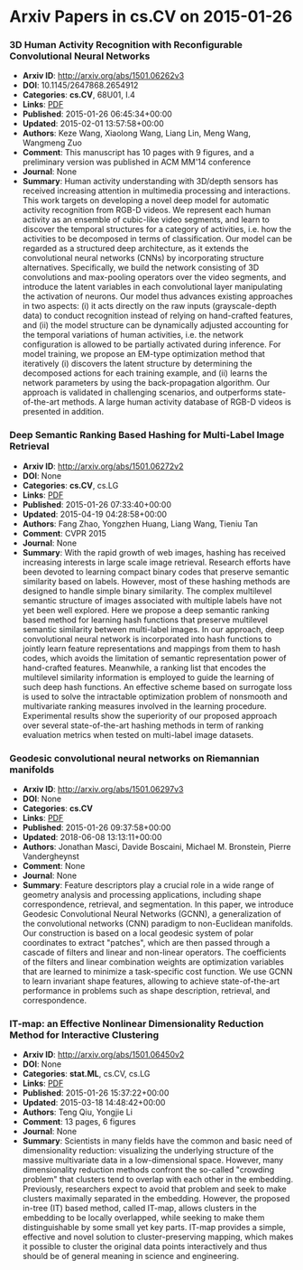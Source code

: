# Arxiv Papers in cs.CV on 2015-01-26
### 3D Human Activity Recognition with Reconfigurable Convolutional Neural Networks
- **Arxiv ID**: http://arxiv.org/abs/1501.06262v3
- **DOI**: 10.1145/2647868.2654912
- **Categories**: **cs.CV**, 68U01, I.4
- **Links**: [PDF](http://arxiv.org/pdf/1501.06262v3)
- **Published**: 2015-01-26 06:45:34+00:00
- **Updated**: 2015-02-01 13:57:58+00:00
- **Authors**: Keze Wang, Xiaolong Wang, Liang Lin, Meng Wang, Wangmeng Zuo
- **Comment**: This manuscript has 10 pages with 9 figures, and a preliminary
  version was published in ACM MM'14 conference
- **Journal**: None
- **Summary**: Human activity understanding with 3D/depth sensors has received increasing attention in multimedia processing and interactions. This work targets on developing a novel deep model for automatic activity recognition from RGB-D videos. We represent each human activity as an ensemble of cubic-like video segments, and learn to discover the temporal structures for a category of activities, i.e. how the activities to be decomposed in terms of classification. Our model can be regarded as a structured deep architecture, as it extends the convolutional neural networks (CNNs) by incorporating structure alternatives. Specifically, we build the network consisting of 3D convolutions and max-pooling operators over the video segments, and introduce the latent variables in each convolutional layer manipulating the activation of neurons. Our model thus advances existing approaches in two aspects: (i) it acts directly on the raw inputs (grayscale-depth data) to conduct recognition instead of relying on hand-crafted features, and (ii) the model structure can be dynamically adjusted accounting for the temporal variations of human activities, i.e. the network configuration is allowed to be partially activated during inference. For model training, we propose an EM-type optimization method that iteratively (i) discovers the latent structure by determining the decomposed actions for each training example, and (ii) learns the network parameters by using the back-propagation algorithm. Our approach is validated in challenging scenarios, and outperforms state-of-the-art methods. A large human activity database of RGB-D videos is presented in addition.



### Deep Semantic Ranking Based Hashing for Multi-Label Image Retrieval
- **Arxiv ID**: http://arxiv.org/abs/1501.06272v2
- **DOI**: None
- **Categories**: **cs.CV**, cs.LG
- **Links**: [PDF](http://arxiv.org/pdf/1501.06272v2)
- **Published**: 2015-01-26 07:33:40+00:00
- **Updated**: 2015-04-19 04:28:58+00:00
- **Authors**: Fang Zhao, Yongzhen Huang, Liang Wang, Tieniu Tan
- **Comment**: CVPR 2015
- **Journal**: None
- **Summary**: With the rapid growth of web images, hashing has received increasing interests in large scale image retrieval. Research efforts have been devoted to learning compact binary codes that preserve semantic similarity based on labels. However, most of these hashing methods are designed to handle simple binary similarity. The complex multilevel semantic structure of images associated with multiple labels have not yet been well explored. Here we propose a deep semantic ranking based method for learning hash functions that preserve multilevel semantic similarity between multi-label images. In our approach, deep convolutional neural network is incorporated into hash functions to jointly learn feature representations and mappings from them to hash codes, which avoids the limitation of semantic representation power of hand-crafted features. Meanwhile, a ranking list that encodes the multilevel similarity information is employed to guide the learning of such deep hash functions. An effective scheme based on surrogate loss is used to solve the intractable optimization problem of nonsmooth and multivariate ranking measures involved in the learning procedure. Experimental results show the superiority of our proposed approach over several state-of-the-art hashing methods in term of ranking evaluation metrics when tested on multi-label image datasets.



### Geodesic convolutional neural networks on Riemannian manifolds
- **Arxiv ID**: http://arxiv.org/abs/1501.06297v3
- **DOI**: None
- **Categories**: **cs.CV**
- **Links**: [PDF](http://arxiv.org/pdf/1501.06297v3)
- **Published**: 2015-01-26 09:37:58+00:00
- **Updated**: 2018-06-08 13:13:11+00:00
- **Authors**: Jonathan Masci, Davide Boscaini, Michael M. Bronstein, Pierre Vandergheynst
- **Comment**: None
- **Journal**: None
- **Summary**: Feature descriptors play a crucial role in a wide range of geometry analysis and processing applications, including shape correspondence, retrieval, and segmentation. In this paper, we introduce Geodesic Convolutional Neural Networks (GCNN), a generalization of the convolutional networks (CNN) paradigm to non-Euclidean manifolds. Our construction is based on a local geodesic system of polar coordinates to extract "patches", which are then passed through a cascade of filters and linear and non-linear operators. The coefficients of the filters and linear combination weights are optimization variables that are learned to minimize a task-specific cost function. We use GCNN to learn invariant shape features, allowing to achieve state-of-the-art performance in problems such as shape description, retrieval, and correspondence.



### IT-map: an Effective Nonlinear Dimensionality Reduction Method for Interactive Clustering
- **Arxiv ID**: http://arxiv.org/abs/1501.06450v2
- **DOI**: None
- **Categories**: **stat.ML**, cs.CV, cs.LG
- **Links**: [PDF](http://arxiv.org/pdf/1501.06450v2)
- **Published**: 2015-01-26 15:37:22+00:00
- **Updated**: 2015-03-18 14:48:42+00:00
- **Authors**: Teng Qiu, Yongjie Li
- **Comment**: 13 pages, 6 figures
- **Journal**: None
- **Summary**: Scientists in many fields have the common and basic need of dimensionality reduction: visualizing the underlying structure of the massive multivariate data in a low-dimensional space. However, many dimensionality reduction methods confront the so-called "crowding problem" that clusters tend to overlap with each other in the embedding. Previously, researchers expect to avoid that problem and seek to make clusters maximally separated in the embedding. However, the proposed in-tree (IT) based method, called IT-map, allows clusters in the embedding to be locally overlapped, while seeking to make them distinguishable by some small yet key parts. IT-map provides a simple, effective and novel solution to cluster-preserving mapping, which makes it possible to cluster the original data points interactively and thus should be of general meaning in science and engineering.



